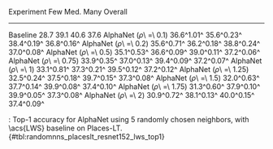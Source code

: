 Experiment                      Few        Med.        Many     Overall
-----------------------  ----------  ----------  ----------  ----------
Baseline                       28.7        39.1        40.6        37.6
AlphaNet (_ρ_\ =\ 0.1)   36.6^1.01^  35.6^0.23^  38.4^0.19^  36.8^0.16^
AlphaNet (_ρ_\ =\ 0.2)   35.6^0.71^  36.2^0.18^  38.8^0.24^  37.0^0.08^
AlphaNet (_ρ_\ =\ 0.5)   35.1^0.53^  36.6^0.09^  39.0^0.11^  37.2^0.06^
AlphaNet (_ρ_\ =\ 0.75)  33.9^0.35^  37.0^0.13^  39.4^0.09^  37.2^0.07^
AlphaNet (_ρ_\ =\ 1)     33.1^0.81^  37.3^0.21^  39.5^0.12^  37.2^0.12^
AlphaNet (_ρ_\ =\ 1.25)  32.5^0.24^  37.5^0.18^  39.7^0.15^  37.3^0.08^
AlphaNet (_ρ_\ =\ 1.5)   32.0^0.63^  37.7^0.14^  39.9^0.08^  37.4^0.10^
AlphaNet (_ρ_\ =\ 1.75)  31.3^0.60^  37.9^0.10^  39.9^0.05^  37.3^0.08^
AlphaNet (_ρ_\ =\ 2)     30.9^0.72^  38.1^0.13^  40.0^0.15^  37.4^0.09^

: Top-1 accuracy for AlphaNet using 5 randomly chosen neighbors, with \acs{LWS} baseline on Places-LT. {#tbl:randomnns_placeslt_resnet152_lws_top1}
